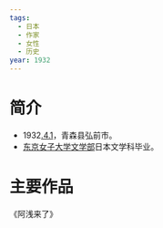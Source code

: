 ```yaml
---
tags:
  - 日本
  - 作家
  - 女性
  - 历史
year: 1932
---
```

# 简介

- 1932[.4.1](2024-04-01.md)，青森县弘前市。
- [东京女子大学](东京女子大学.md)[文学部](文学部.md)日本文学科毕业。
# 主要作品

《阿浅来了》